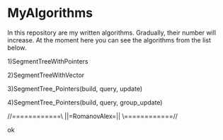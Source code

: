 # MyAlgorithms

In this repository are my written algorithms. Gradually, their number will increase.
At the moment here you can see the algorithms from the list below.                  


1)SegmentTreeWithPointers

2)SegmentTreeWithVector

3)SegmentTree_Pointers(build, query, update)

4)SegmentTree_Pointers(build, query, group_update)

//============\\
||=RomanovAlex=||
\\============//

ok
